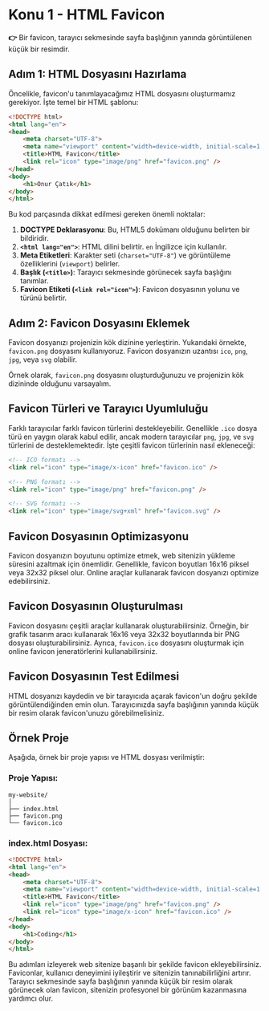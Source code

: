 # Konu 1 - **HTML Favicon**

**👉** Bir favicon, tarayıcı sekmesinde sayfa başlığının yanında görüntülenen küçük bir resimdir.

## Adım 1: HTML Dosyasını Hazırlama

Öncelikle, favicon'u tanımlayacağımız HTML dosyasını oluşturmamız gerekiyor. İşte temel bir HTML şablonu:

```html
<!DOCTYPE html>
<html lang="en">
<head>
    <meta charset="UTF-8">
    <meta name="viewport" content="width=device-width, initial-scale=1.0">
    <title>HTML Favicon</title>
    <link rel="icon" type="image/png" href="favicon.png" />
</head>
<body>
    <h1>Onur Çatık</h1>
</body>
</html>
```

Bu kod parçasında dikkat edilmesi gereken önemli noktalar:

1. **DOCTYPE Deklarasyonu**: Bu, HTML5 dokümanı olduğunu belirten bir bildiridir.
2. **`<html lang="en">`**: HTML dilini belirtir. `en` İngilizce için kullanılır.
3. **Meta Etiketleri**: Karakter seti (`charset="UTF-8"`) ve görüntüleme özelliklerini (`viewport`) belirler.
4. **Başlık (`<title>`)**: Tarayıcı sekmesinde görünecek sayfa başlığını tanımlar.
5. **Favicon Etiketi (`<link rel="icon">`)**: Favicon dosyasının yolunu ve türünü belirtir.

## Adım 2: Favicon Dosyasını Eklemek

Favicon dosyanızı projenizin kök dizinine yerleştirin. Yukarıdaki örnekte, `favicon.png` dosyasını kullanıyoruz. Favicon dosyanızın uzantısı `ico`, `png`, `jpg`, veya `svg` olabilir.

Örnek olarak, `favicon.png` dosyasını oluşturduğunuzu ve projenizin kök dizininde olduğunu varsayalım.

## Favicon Türleri ve Tarayıcı Uyumluluğu

Farklı tarayıcılar farklı favicon türlerini destekleyebilir. Genellikle `.ico` dosya türü en yaygın olarak kabul edilir, ancak modern tarayıcılar `png`, `jpg`, ve `svg` türlerini de desteklemektedir. İşte çeşitli favicon türlerinin nasıl ekleneceği:

```html
<!-- ICO formatı -->
<link rel="icon" type="image/x-icon" href="favicon.ico" />

<!-- PNG formatı -->
<link rel="icon" type="image/png" href="favicon.png" />

<!-- SVG formatı -->
<link rel="icon" type="image/svg+xml" href="favicon.svg" />
```

## Favicon Dosyasının Optimizasyonu

Favicon dosyanızın boyutunu optimize etmek, web sitenizin yükleme süresini azaltmak için önemlidir. Genellikle, favicon boyutları 16x16 piksel veya 32x32 piksel olur. Online araçlar kullanarak favicon dosyanızı optimize edebilirsiniz.

## Favicon Dosyasının Oluşturulması

Favicon dosyasını çeşitli araçlar kullanarak oluşturabilirsiniz. Örneğin, bir grafik tasarım aracı kullanarak 16x16 veya 32x32 boyutlarında bir PNG dosyası oluşturabilirsiniz. Ayrıca, `favicon.ico` dosyasını oluşturmak için online favicon jeneratörlerini kullanabilirsiniz.

## Favicon Dosyasının Test Edilmesi

HTML dosyanızı kaydedin ve bir tarayıcıda açarak favicon'un doğru şekilde görüntülendiğinden emin olun. Tarayıcınızda sayfa başlığının yanında küçük bir resim olarak favicon'unuzu görebilmelisiniz.

## Örnek Proje

Aşağıda, örnek bir proje yapısı ve HTML dosyası verilmiştir:

### Proje Yapısı:
```
my-website/
│
├── index.html
├── favicon.png
└── favicon.ico
```

### index.html Dosyası:
```html
<!DOCTYPE html>
<html lang="en">
<head>
    <meta charset="UTF-8">
    <meta name="viewport" content="width=device-width, initial-scale=1.0">
    <title>HTML Favicon</title>
    <link rel="icon" type="image/png" href="favicon.png" />
    <link rel="icon" type="image/x-icon" href="favicon.ico" />
</head>
<body>
    <h1>Coding</h1>
</body>
</html>
```

Bu adımları izleyerek web sitenize başarılı bir şekilde favicon ekleyebilirsiniz. Faviconlar, kullanıcı deneyimini iyileştirir ve sitenizin tanınabilirliğini artırır. Tarayıcı sekmesinde sayfa başlığının yanında küçük bir resim olarak görünecek olan favicon, sitenizin profesyonel bir görünüm kazanmasına yardımcı olur.